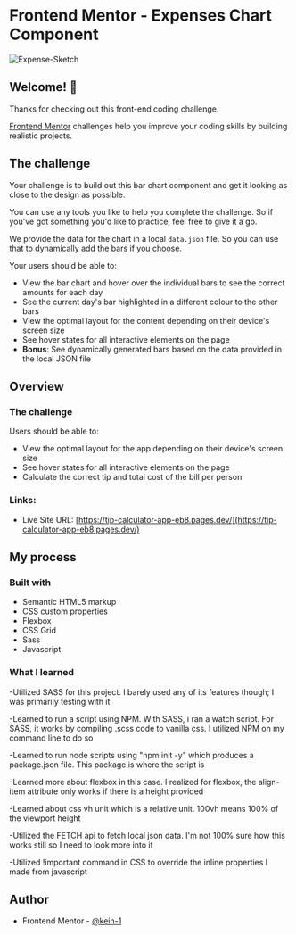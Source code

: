 # Frontend Mentor - Expenses Chart Component

![Expense-Sketch](https://user-images.githubusercontent.com/87039063/183784911-12aca1e7-4c70-45c0-9f75-d3ea5ec2647e.png)


## Welcome! 👋

Thanks for checking out this front-end coding challenge.

[Frontend Mentor](https://www.frontendmentor.io) challenges help you improve your coding skills by building realistic projects.


## The challenge

Your challenge is to build out this bar chart component and get it looking as close to the design as possible.

You can use any tools you like to help you complete the challenge. So if you've got something you'd like to practice, feel free to give it a go.

We provide the data for the chart in a local `data.json` file. So you can use that to dynamically add the bars if you choose.

Your users should be able to:

- View the bar chart and hover over the individual bars to see the correct amounts for each day
- See the current day's bar highlighted in a different colour to the other bars
- View the optimal layout for the content depending on their device's screen size
- See hover states for all interactive elements on the page
- **Bonus**: See dynamically generated bars based on the data provided in the local JSON file

## Overview

### The challenge

Users should be able to:

- View the optimal layout for the app depending on their device's screen size
- See hover states for all interactive elements on the page
- Calculate the correct tip and total cost of the bill per person
### Links:

- Live Site URL: [https://tip-calculator-app-eb8.pages.dev/](https://tip-calculator-app-eb8.pages.dev/)

## My process

### Built with

- Semantic HTML5 markup
- CSS custom properties
- Flexbox
- CSS Grid
- Sass
- Javascript


### What I learned

-Utilized SASS for this project. I barely used any of its features though; I was primarily testing with it

-Learned to run a script using NPM. With SASS, i ran a watch script. For SASS, it works by compiling .scss code to vanilla css. I utilized NPM on my command line to do so

-Learned to run node scripts using "npm init -y" which produces a package.json file. This package is where the script is 

-Learned more about flexbox in this case. I realized for flexbox, the align-item attribute only works if there is a height provided

-Learned about css vh unit which is a relative unit. 100vh means 100% of the viewport height

-Utilized the FETCH api to fetch local json data. I'm not 100% sure how this works still so I need to look more into it

-Utilized !important command in CSS to override the inline properties I made from javascript 

## Author

- Frontend Mentor - [@kein-1](https://www.frontendmentor.io/profile/kein-1)

